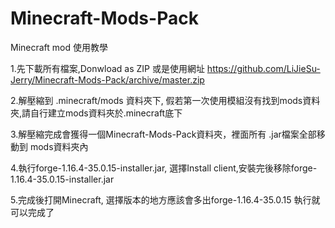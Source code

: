 # Minecraft-Mods-Pack
Minecraft mod 使用教學

1.先下載所有檔案,Donwload as ZIP 或是使用網址 https://github.com/LiJieSu-Jerry/Minecraft-Mods-Pack/archive/master.zip

2.解壓縮到 .minecraft/mods 資料夾下, 假若第一次使用模組沒有找到mods資料夾,請自行建立mods資料夾於.minecraft底下

3.解壓縮完成會獲得一個Minecraft-Mods-Pack資料夾，裡面所有 .jar檔案全部移動到 mods資料夾內

4.執行forge-1.16.4-35.0.15-installer.jar, 選擇Install client,安裝完後移除forge-1.16.4-35.0.15-installer.jar

5.完成後打開Minecraft, 選擇版本的地方應該會多出forge-1.16.4-35.0.15 執行就可以完成了
